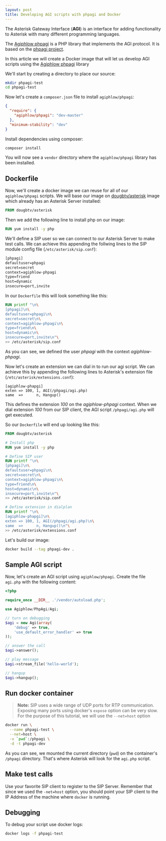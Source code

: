 ```yaml
---
layout: post
title: Developing AGI scripts with phpagi and Docker
---
```


The Asterisk Gateway Interface (**AGI**) is an interface for adding functionality to Asterisk with many different programming languages.

The [Agiphlow phpagi][agiphlow-phpagi] is a PHP library that implements the AGI protocol. It is based on the [phpagi project](http://phpagi.sourceforge.net/).

In this article we will create a Docker image that will let us develop AGI scripts using the [Agiphlow phpagi][agiphlow-phpagi] library

We'll start by creating a directory to place our source:

```sh
mkdir phpagi-test
cd phpagi-test
```

Now let's create a `composer.json` file to install `agiphlow/phpagi`:

```json
{
  "require": {
    "agiphlow/phpagi": "dev-master"
  },
  "minimum-stability": "dev"
}
```

Install dependencies using composer:

```sh
composer install
```

You will now see a `vendor` directory where the `agiphlow/phpagi` library has been installed.

## Dockerfile
Now,  we'll create a docker image we can reuse for all of our `agiphlow/phpagi` scripts.
We will base our image on [dougbtv/asterisk](https://hub.docker.com/r/dougbtv/asterisk/) image which already has an Asterisk Server installed:

```Dockerfile
FROM dougbtv/asterisk
```

Then we add the following line to install php on our image:

```Dockerfile
RUN yum install -y php
```

We'll define a SIP user so we can connect to our Asterisk Server to make test calls. We can achieve this appending the follwing lines to the SIP module config file (`/etc/asterisk/sip.conf`):

```Dockerfile
[phpagi]
defaultuser=phpagi
secret=secret
context=agiphlow-phpagi
type=friend
host=dynamic
insecure=port,invite
```
In our `Dockerfile` this will look something like this:

```Dockerfile
RUN printf "\n\
[phpagi]\n\
defaultuser=phpagi\n\
secret=secret\n\
context=agiphlow-phpagi\n\
type=friend\n\
host=dynamic\n\
insecure=port,invite\n"\
>> /etc/asterisk/sip.conf
```
As you can see, we defined the user *phpagi* with the context *agiphlow-phpagi*.

Now let's create an extension we can dial in to run our agi script. We can achieve this by appending the following lines to Asterisk's extension file (`/etc/asterisk/extensions.conf`):

```
[agiphlow-phapgi]
exten => 100, 1, AGI(/phpagi/agi.php)
same  =>      n, Hangup()
```

This defines the extension *100* on the *agiphlow-phpagi* context. When we dial extension *100* from our SIP client, the AGI script `/phpagi/agi.php` will get executed.

So our `Dockerfile` will end up looking like this:

```Dockerfile
FROM dougbtv/asterisk

# Install php
RUN yum install -y php

# Define SIP user
RUN printf "\n\
[phpagi]\n\
defaultuser=phpagi\n\
secret=secret\n\
context=agiphlow-phpagi\n\
type=friend\n\
host=dynamic\n\
insecure=port,invite\n"\
>> /etc/asterisk/sip.conf

# Define extension in dialplan
RUN printf "\n\
[agiphlow-phapgi]\n\
exten => 100, 1, AGI(/phpagi/agi.php)\n\
same  =>      n, Hangup()\n"\
>> /etc/asterisk/extensions.conf
```

Let's build our image:

```sh
docker build --tag phpagi-dev .
```

## Sample AGI script
Now, let's create an AGI script using `agiphlow/phpagi`. Create the file `agi.php` with the following content:

```php
<?php

require_once __DIR__ .'/vendor/autoload.php';

use Agiphlow/PhpAgi/Agi;

// turn on debugging
$agi = new Agi(array(
    'debug' => true,
    'use_default_error_handler' => true
));

// answer the call
$agi->answer();

// play message
$agi->stream_file('hello-world');

// hangup
$agi->hangup();

```

## Run docker container

> **Note:** SIP uses a wide range of UDP ports for RTP communication. Exposing many ports using docker's `expose` option can be very slow. For the purpose of this tutorial, we will use the `--net=host` option

```sh
docker run \
  --name phpagi-test \
  --net=host \
  -v `pwd`:/phpagi \
  -d -t phpagi-dev
```

As you can see, we mounted the current directory (`pwd`) on the container's `/phpagi` directory. That's where Asterisk will look for the `agi.php` script.

## Make test calls
Use your favorite SIP client to register to the SIP Server. Remember that since we used the `-net=host` option, you should point your SIP client to the IP Address of the machine where `docker` is running.

## Debugging
To debug your script use docker logs:

```sh
docker logs -f phpagi-test
```

   [agiphlow-phpagi]: <https://github.com/agiphlow/phpagi>
